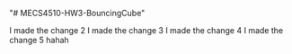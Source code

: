 "# MECS4510-HW3-BouncingCube" 

I made the change 2
I made the change 3
I made the change 4
I made the change 5 hahah
